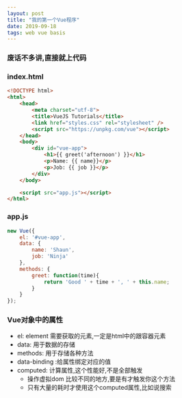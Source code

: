 ```yaml
---
layout: post
title: "我的第一个Vue程序"
date: 2019-09-18 
tags: web vue basis
---
```


### 废话不多讲,直接就上代码

### index.html
```html
<!DOCTYPE html>
<html>
    <head>
        <meta charset="utf-8">
        <title>VueJS Tutorials</title>
        <link href="styles.css" rel="stylesheet" />
        <script src="https://unpkg.com/vue"></script>
    </head>
    <body>
        <div id="vue-app">
            <h1>{{ greet('afternoon') }}</h1>
            <p>Name: {{ name}}</p>
            <p>Job: {{ job }}</p>
        </div>
    </body>

    <script src="app.js"></script>
</html>
```
### app.js
```JavaScript
new Vue({
    el: '#vue-app',
    data: {
        name: 'Shaun',
        job: 'Ninja'
    },
    methods: {
        greet: function(time){
            return 'Good ' + time + ', ' + this.name;
        }
    }
});

```


### Vue对象中的属性
- el: element 需要获取的元素,一定是html中的跟容器元素  
- data: 用于数据的存储  
- methods: 用于存储各种方法  
- data-binding :给属性绑定对应的值  
- computed: 计算属性,这个性能好,不是全部触发  
    - 操作虚拟dom 比较不同的地方,要是有才触发你这个方法  
    - 只有大量的耗时才使用这个computed属性,比如说搜索  
